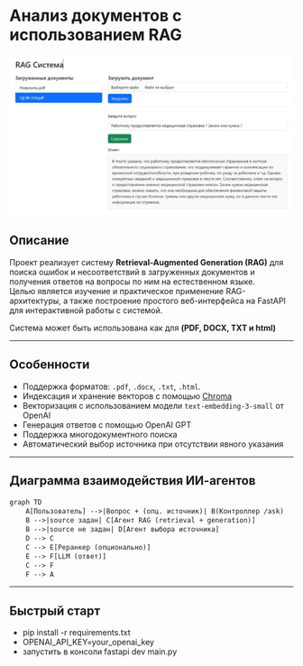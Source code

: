 # Анализ документов с использованием RAG

![Интерфейс](./assets/demo.png)

## Описание

Проект реализует систему **Retrieval-Augmented Generation (RAG)** для поиска ошибок и несоответствий в загруженных документов и получения ответов на вопросы по ним на естественном языке.  
Целью является изучение и практическое применение RAG-архитектуры, а также построение простого веб-интерфейса на FastAPI для интерактивной работы с системой.

Система может быть использована как для **(PDF, DOCX, TXT и html)**

---

## Особенности

- Поддержка форматов: `.pdf`, `.docx`, `.txt`, `.html`.
- Индексация и хранение векторов с помощью [Chroma](https://www.trychroma.com/)
- Векторизация с использованием модели `text-embedding-3-small` от OpenAI
- Генерация ответов с помощью OpenAI GPT
- Поддержка многодокументного поиска
- Автоматический выбор источника при отсутствии явного указания

---

## Диаграмма взаимодействия ИИ-агентов

```mermaid
graph TD
    A[Пользователь] -->|Вопрос + (опц. источник)| B(Контроллер /ask)
    B -->|source задан| C[Агент RAG (retrieval + generation)]
    B -->|source не задан| D[Агент выбора источника]
    D --> C
    C --> E[Реранкер (опционально)]
    E --> F[LLM (ответ)]
    C --> F
    F --> A
```
---

## Быстрый старт
- pip install -r requirements.txt
- OPENAI_API_KEY=your_openai_key
- запустить в консоли fastapi dev main.py     